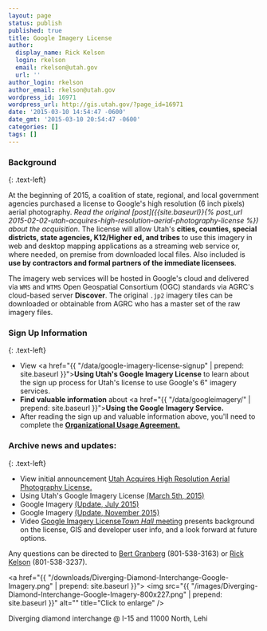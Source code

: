 ```yaml
---
layout: page
status: publish
published: true
title: Google Imagery License
author:
  display_name: Rick Kelson
  login: rkelson
  email: rkelson@utah.gov
  url: ''
author_login: rkelson
author_email: rkelson@utah.gov
wordpress_id: 16971
wordpress_url: http://gis.utah.gov/?page_id=16971
date: '2015-03-10 14:54:47 -0600'
date_gmt: '2015-03-10 20:54:47 -0600'
categories: []
tags: []
---
```

### Background
{: .text-left}

At the beginning of 2015, a coalition of state, regional, and local government agencies purchased a license to Google's high resolution (6 inch pixels) aerial photography. _Read the original [post]({{site.baseurl}}{% post_url 2015-02-02-utah-acquires-high-resolution-aerial-photography-license %}) about the acquisition_. The license will allow Utah's **cities, counties, special districts, state agencies, K12/Higher ed, and tribes** to use this imagery in web and desktop mapping  applications as a streaming web service or, where needed, on premise from downloaded local files. Also included is **use by contractors and formal partners of the immediate licensees**.

The imagery web services will be hosted in Google's cloud and delivered via `WMS` and `WTMS` Open Geospatial Consortium (OGC) standards via AGRC's cloud-based server **Discover**. The original `.jp2` imagery tiles can be downloaded or obtainable from AGRC who has a master set of the raw imagery files.

### Sign Up Information
{: .text-left}

- View <a href="{{ "/data/google-imagery-license-signup" | prepend: site.baseurl }}">**Using Utah's Google Imagery License**</a> to learn about the sign up process for Utah's license to use Google's 6" imagery services.
- **Find valuable information** about <a href="{{ "/data/googleimagery/" | prepend: site.baseurl }}">**Using the Google Imagery Service.**</a>
- After reading the sign up and valuable information above, you'll need to complete the <a href="https://docs.google.com/a/utah.gov/forms/d/18FnT2fdg7nrA9xZYKUYV5UvxG0GO9w9DNFfeNG1D4TU/viewform">**Organizational Usage Agreement.**</a>

### Archive news and updates:
{: .text-left}

- View initial announcement <a href="{{site.baseurl}}{% post_url 2015-02-02-utah-acquires-high-resolution-aerial-photography-license %}">Utah Acquires High Resolution Aerial Photography License.</a>
- Using Utah's Google Imagery License <a href="{{site.baseurl}}{% post_url 2015-03-05-google-imagery-license-update-march-5th %}">(March 5th, 2015)</a>
- Google Imagery <a href="{{site.baseurl}}{% post_url 2015-07-30-google-imagery-update-july-2015 %}"> (Update, July 2015)</a>
- Google Imagery <a href="{{site.baseurl}}{% post_url 2015-11-24-google-imagery-service-speed-enhancements-more %}">(Update, November 2015)</a>
- <i class="fa fa-youtube-square" aria-hidden="true"></i> Video <a href="https://youtu.be/Wch2M2rBJhU">Google Imagery License<i>Town Hall</i> meeting</a> presents background on the license, GIS and developer user info, and a look forward at future options.

Any questions can be directed to <a href="mailto:bgranberg@utah.gov">Bert Granberg</a> (801-538-3163) or <a href="mailto:rkelson@utah.gov">Rick Kelson</a> (801-538-3237).

<a href="{{ "/downloads/Diverging-Diamond-Interchange-Google-Imagery.png" | prepend: site.baseurl }}">
<img src="{{ "/images/Diverging-Diamond-Interchange-Google-Imagery-800x227.png" | prepend: site.baseurl }}" alt="" title="Click to enlarge" />
</a>

Diverging diamond interchange @ I-15 and 11000 North, Lehi
